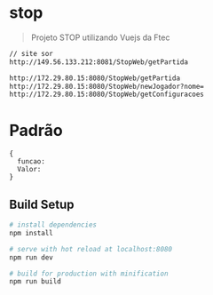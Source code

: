 # stop

> Projeto STOP utilizando Vuejs da Ftec

``` bash
// site sor
http://149.56.133.212:8081/StopWeb/getPartida

http://172.29.80.15:8080/StopWeb/getPartida
http://172.29.80.15:8080/StopWeb/newJogador?nome=
http://172.29.80.15:8080/StopWeb/getConfiguracoes
```

# Padrão
```
{
  funcao:
  Valor:
}

```

## Build Setup

``` bash
# install dependencies
npm install

# serve with hot reload at localhost:8080
npm run dev

# build for production with minification
npm run build
```
